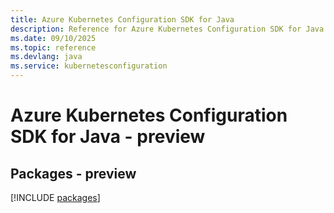```yaml
---
title: Azure Kubernetes Configuration SDK for Java
description: Reference for Azure Kubernetes Configuration SDK for Java
ms.date: 09/10/2025
ms.topic: reference
ms.devlang: java
ms.service: kubernetesconfiguration
---
```

# Azure Kubernetes Configuration SDK for Java - preview
## Packages - preview
[!INCLUDE [packages](kubernetes-configuration-index.md)]